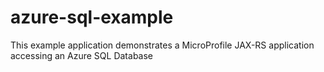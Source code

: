 # azure-sql-example
This example application demonstrates a MicroProfile JAX-RS application accessing an Azure SQL Database
